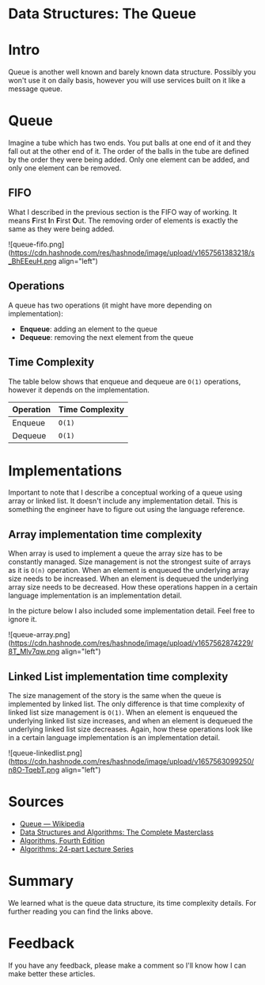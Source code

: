 # Data Structures: The Queue

# Intro
Queue is another well known and barely known data structure. Possibly you won't use it on daily basis, however you will use services built on it like a message queue.

# Queue
Imagine a tube which has two ends. You put balls at one end of it and they fall out at the other end of it. The order of the balls in the tube are defined by the order they were being added.
Only one element can be added, and only one element can be removed.

## FIFO
What I described in the previous section is the FIFO way of working. It means **F**irst **I**n **F**irst **O**ut. The removing order of elements is exactly the same as they were being added.

![queue-fifo.png](https://cdn.hashnode.com/res/hashnode/image/upload/v1657561383218/s_BhEEeuH.png align="left")

## Operations
A queue has two operations (it might have more depending on implementation):

- **Enqueue**: adding an element to the queue
- **Dequeue**: removing the next element from the queue

## Time Complexity
The table below shows that enqueue and dequeue are `O(1)` operations, however it depends on the implementation.

|   Operation | Time Complexity   |
|---|---|
| Enqueue  | `O(1)`  |
| Dequeue | `O(1)`  |

# Implementations
Important to note that I describe a conceptual working of a queue using array or linked list. It doesn't include any implementation detail. This is something the engineer have to figure out using the language reference.

## Array implementation time complexity
When array is used to implement a queue the array size has to be constantly managed. Size management is not the strongest suite of arrays as it is `O(n)` operation.
When an element is enqueued the underlying array size needs to be increased. When an element is dequeued the underlying array size needs to be decreased.
How these operations happen in a certain language implementation is an implementation detail.

In the picture below I also included some implementation detail. Feel free to ignore it.

![queue-array.png](https://cdn.hashnode.com/res/hashnode/image/upload/v1657562874229/8T_Mlv7qw.png align="left")

## Linked List implementation time complexity
The size management of the story is the same when the queue is implemented by linked list. The only difference is that time complexity of linked list size management is `O(1)`.
When an element is enqueued the underlying linked list size increases, and when an element is dequeued the underlying linked list size decreases.
Again, how these operations look like in a certain language implementation is an implementation detail.

![queue-linkedlist.png](https://cdn.hashnode.com/res/hashnode/image/upload/v1657563099250/n8O-TqebT.png align="left")

# Sources

- [Queue — Wikipedia](https://en.wikipedia.org/wiki/Queue_(abstract_data_type))
- [Data Structures and Algorithms: The Complete Masterclass](https://learning.oreilly.com/videos/data-structures-and/9781801078504/)
- [Algorithms, Fourth Edition](https://learning.oreilly.com/library/view/algorithms-fourth-edition/9780132762564/)
- [Algorithms: 24-part Lecture Series](https://learning.oreilly.com/videos/algorithms-24-part-lecture/9780134384528/)

# Summary
We learned what is the queue data structure, its time complexity details. For further reading you can find the links above.

# Feedback
If you have any feedback, please make a comment so I'll know how I can make better these articles.

